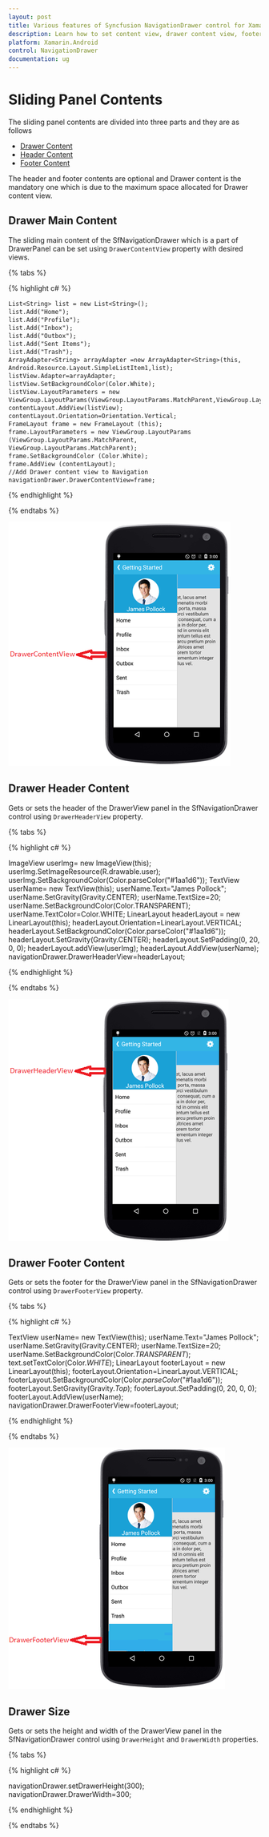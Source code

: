 ```yaml
---
layout: post
title: Various features of Syncfusion NavigationDrawer control for Xamarin.Android
description: Learn how to set content view, drawer content view, footer view, header view, drawer size in NavigationDrawer.
platform: Xamarin.Android
control: NavigationDrawer
documentation: ug
---
```


# Sliding Panel Contents
	
The sliding panel contents are divided into three parts and they are as follows
	
* [Drawer Content](#drawer-main-content)
* [Header Content](#drawer-header-content) 
* [Footer Content](#drawer-footer-content)
		
The header and footer contents are optional and Drawer content is the mandatory one which is due to the maximum space allocated for Drawer content view.
		
## Drawer Main Content

The sliding main content of the SfNavigationDrawer which is a part of DrawerPanel can be set using `DrawerContentView` property with desired views.

{% tabs %}

{% highlight c# %}

	List<String> list = new List<String>();
	list.Add("Home");
	list.Add("Profile");
	list.Add("Inbox");
	list.Add("Outbox");
	list.Add("Sent Items");
	list.Add("Trash");
	ArrayAdapter<String> arrayAdapter =new ArrayAdapter<String>(this, Android.Resource.Layout.SimpleListItem1,list);
	listView.Adapter=arrayAdapter;
	listView.SetBackgroundColor(Color.White);
	listView.LayoutParameters = new ViewGroup.LayoutParams(ViewGroup.LayoutParams.MatchParent,ViewGroup.LayoutParams.MatchParent);
	contentLayout.AddView(listView);
	contentLayout.Orientation=Orientation.Vertical;
	FrameLayout frame = new FrameLayout (this);
	frame.LayoutParameters = new ViewGroup.LayoutParams (ViewGroup.LayoutParams.MatchParent, ViewGroup.LayoutParams.MatchParent);
	frame.SetBackgroundColor (Color.White);
	frame.AddView (contentLayout);
	//Add Drawer content view to Navigation
	navigationDrawer.DrawerContentView=frame;	

{% endhighlight %}

{% endtabs %}

![](images/DrawerContentView.png)

## Drawer Header Content

Gets or sets the header of the DrawerView panel in the SfNavigationDrawer control using `DrawerHeaderView` property.

{% tabs %}

{% highlight c# %}

ImageView userImg= new ImageView(this);
userImg.SetImageResource(R.drawable.user);
userImg.SetBackgroundColor(Color.parseColor("#1aa1d6"));
TextView userName= new TextView(this);
userName.Text="James Pollock";
userName.SetGravity(Gravity.CENTER);
userName.TextSize=20;
userName.SetBackgroundColor(Color.TRANSPARENT);
userName.TextColor=Color.WHITE;
LinearLayout headerLayout = new LinearLayout(this);
headerLayout.Orientation=LinearLayout.VERTICAL;
headerLayout.SetBackgroundColor(Color.parseColor("#1aa1d6"));
headerLayout.SetGravity(Gravity.CENTER);
headerLayout.SetPadding(0, 20, 0, 0);
headerLayout.addView(userImg);
headerLayout.AddView(userName);
navigationDrawer.DrawerHeaderView=headerLayout;
 
{% endhighlight %}

{% endtabs %}

![](images/DrawerHeaderView.png)

## Drawer Footer Content

Gets or sets the footer for the DrawerView panel in the SfNavigationDrawer control using `DrawerFooterView` property.

{% tabs %}

{% highlight c# %}

TextView userName= new TextView(this);
userName.Text="James Pollock";
userName.SetGravity(Gravity.CENTER);
userName.TextSize=20;
userName.SetBackgroundColor(Color._TRANSPARENT_); text.setTextColor(Color._WHITE_);
LinearLayout footerLayout = new LinearLayout(this); 
footerLayout.Orientation=LinearLayout.VERTICAL; 
footerLayout.SetBackgroundColor(Color._parseColor_("#1aa1d6")); 
footerLayout.SetGravity(Gravity._Top_);
footerLayout.SetPadding(0, 20, 0, 0);
footerLayout.AddView(userName);
navigationDrawer.DrawerFooterView=footerLayout;

{% endhighlight %}

{% endtabs %}

![](images/DrawerFooterView.png)

## Drawer Size

Gets or sets the height and width of the DrawerView panel in the SfNavigationDrawer control using `DrawerHeight` and `DrawerWidth` properties.

{% tabs %}

{% highlight c# %}

navigationDrawer.setDrawerHeight(300);
navigationDrawer.DrawerWidth=300;

{% endhighlight %}

{% endtabs %}